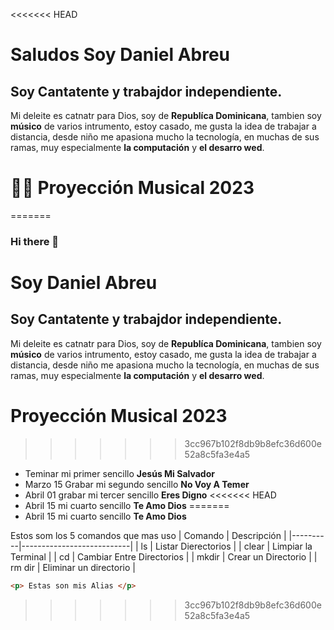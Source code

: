 <<<<<<< HEAD
# Saludos Soy Daniel Abreu
## Soy Cantatente y trabajdor independiente.
Mi deleite es catnatr para Dios, soy de **Republíca Dominicana**, tambien soy **músico** de varios intrumento, estoy casado, me gusta la idea de trabajar a distancia, desde niño me apasiona mucho la tecnología, en muchas de sus ramas, muy especialmente **la computación** y **el desarro wed**.

# 🎵🎶 Proyección Musical 2023
=======
### Hi there 👋
# Soy Daniel Abreu
## Soy Cantatente y trabajdor independiente.
Mi deleite es catnatr para Dios, soy de **Republíca Dominicana**, tambien soy **músico** de varios intrumento, estoy casado, me gusta la idea de trabajar a distancia, desde niño me apasiona mucho la tecnología, en muchas de sus ramas, muy especialmente **la computación** y **el desarro wed**.

# Proyección Musical 2023
>>>>>>> 3cc967b102f8db9b8efc36d600e52a8c5fa3e4a5

* Teminar mi primer sencillo **Jesús Mi Salvador** 
* Marzo 15 Grabar mi segundo sencillo **No Voy A Temer**
* Abril 01 grabar mi tercer sencillo **Eres Digno**
<<<<<<< HEAD
* Abril 15 mi cuarto sencillo **Te Amo Dios**
=======
* Abril 15 mi cuarto sencillo **Te Amo Dios**

Estos som los 5 comandos que mas uso
| Comando  | Descripción               |
|----------|---------------------------|
| ls       | Listar Dierectorios       |
| clear    | Limpiar la Terminal       |
| cd       | Cambiar Entre Directorios |
| mkdir    | Crear un Directorio       |
| rm dir   | Eliminar un directorio    |

```html
<p> Estas son mis Alias </p>
```
>>>>>>> 3cc967b102f8db9b8efc36d600e52a8c5fa3e4a5
